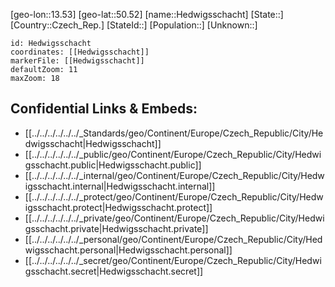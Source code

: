 ﻿---
location: [50.52,13.53]
mapzoom: [7,12] 
mapmarker: city 
type: City
tags:
- geo/City


SpocWebEntityId: 30826
isDeleted: false
confidential: public

---
[geo-lon::13.53]
[geo-lat::50.52]
[name::Hedwigsschacht]
[State::]
[Country::Czech_Rep.]
[StateId::]
[Population::]
[Unknown::]


```leaflet
id: Hedwigsschacht
coordinates: [[Hedwigsschacht]]
markerFile: [[Hedwigsschacht]]
defaultZoom: 11 
maxZoom: 18
```


## Confidential Links & Embeds: 
- [[../../../../../../_Standards/geo/Continent/Europe/Czech_Republic/City/Hedwigsschacht|Hedwigsschacht]] 
- [[../../../../../../_public/geo/Continent/Europe/Czech_Republic/City/Hedwigsschacht.public|Hedwigsschacht.public]] 
- [[../../../../../../_internal/geo/Continent/Europe/Czech_Republic/City/Hedwigsschacht.internal|Hedwigsschacht.internal]] 
- [[../../../../../../_protect/geo/Continent/Europe/Czech_Republic/City/Hedwigsschacht.protect|Hedwigsschacht.protect]] 
- [[../../../../../../_private/geo/Continent/Europe/Czech_Republic/City/Hedwigsschacht.private|Hedwigsschacht.private]] 
- [[../../../../../../_personal/geo/Continent/Europe/Czech_Republic/City/Hedwigsschacht.personal|Hedwigsschacht.personal]] 
- [[../../../../../../_secret/geo/Continent/Europe/Czech_Republic/City/Hedwigsschacht.secret|Hedwigsschacht.secret]] 
